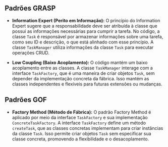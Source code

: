 ## Padrões GRASP 

- **Information Expert (Perito em Informação):** O princípio do Information Expert sugere que a responsabilidade deve ser atribuída à classe que possui as informações necessárias para cumprir a tarefa. No código, a classe `Task` é responsável por armazenar informações sobre uma tarefa, como seu ID e descrição, o que está alinhado com esse princípio. A classe `TaskManager` utiliza informações da classe `Task` para executar operações CRUD.

- **Low Coupling (Baixo Acoplamento):** O código mantém um baixo acoplamento entre as classes. A classe `TaskManager` interage com a interface `TaskFactory`, que é uma maneira de criar objetos `Task`, sem depender da implementação concreta da fábrica. Isso mantém as classes independentes e flexíveis para futuras extensões ou mudanças.

## Padrões GOF 

- **Factory Method (Método de Fábrica):** O padrão Factory Method é aplicado por meio da interface `TaskFactory` e sua implementação `ConcreteTaskFactory`. A interface `TaskFactory` define um método `createTask`, que as classes concretas implementam para criar instâncias da classe `Task`. Isso permite criar objetos `Task` sem especificar sua classe concreta, promovendo a flexibilidade e o desacoplamento.



